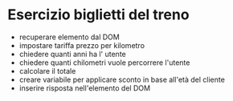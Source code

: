 # Esercizio biglietti del treno

- recuperare elemento dal DOM
- impostare tariffa prezzo per kilometro
- chiedere quanti anni ha l' utente
- chiedere quanti chilometri vuole percorrere l'utente
- calcolare il totale 
- creare variabile per applicare sconto in base all'età del cliente 
- inserire risposta nell'elemento del DOM
